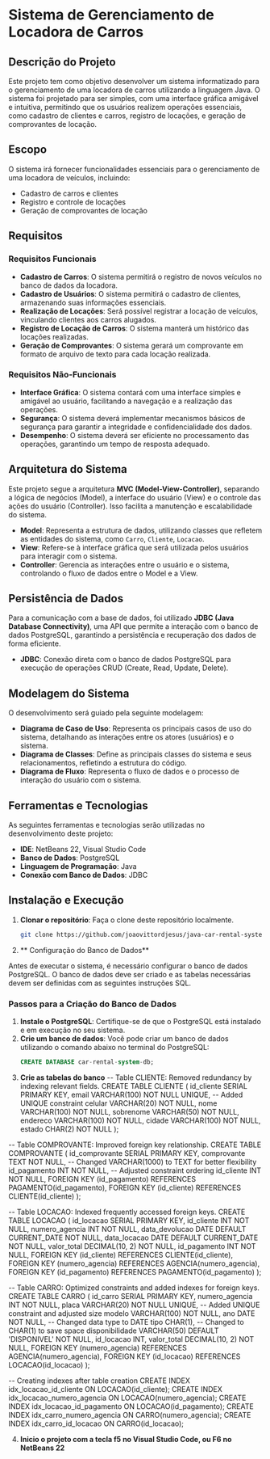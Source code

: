 # Sistema de Gerenciamento de Locadora de Carros

## Descrição do Projeto

Este projeto tem como objetivo desenvolver um sistema informatizado para o gerenciamento de uma locadora de carros utilizando a linguagem Java. O sistema foi projetado para ser simples, com uma interface gráfica amigável e intuitiva, permitindo que os usuários realizem operações essenciais, como cadastro de clientes e carros, registro de locações, e geração de comprovantes de locação.

## Escopo

O sistema irá fornecer funcionalidades essenciais para o gerenciamento de uma locadora de veículos, incluindo:
- Cadastro de carros e clientes
- Registro e controle de locações
- Geração de comprovantes de locação

## Requisitos

### Requisitos Funcionais
- **Cadastro de Carros**: O sistema permitirá o registro de novos veículos no banco de dados da locadora.
- **Cadastro de Usuários**: O sistema permitirá o cadastro de clientes, armazenando suas informações essenciais.
- **Realização de Locações**: Será possível registrar a locação de veículos, vinculando clientes aos carros alugados.
- **Registro de Locação de Carros**: O sistema manterá um histórico das locações realizadas.
- **Geração de Comprovantes**: O sistema gerará um comprovante em formato de arquivo de texto para cada locação realizada.

### Requisitos Não-Funcionais
- **Interface Gráfica**: O sistema contará com uma interface simples e amigável ao usuário, facilitando a navegação e a realização das operações.
- **Segurança**: O sistema deverá implementar mecanismos básicos de segurança para garantir a integridade e confidencialidade dos dados.
- **Desempenho**: O sistema deverá ser eficiente no processamento das operações, garantindo um tempo de resposta adequado.

## Arquitetura do Sistema

Este projeto segue a arquitetura **MVC (Model-View-Controller)**, separando a lógica de negócios (Model), a interface do usuário (View) e o controle das ações do usuário (Controller). Isso facilita a manutenção e escalabilidade do sistema.

- **Model**: Representa a estrutura de dados, utilizando classes que refletem as entidades do sistema, como `Carro`, `Cliente`, `Locacao`.
- **View**: Refere-se à interface gráfica que será utilizada pelos usuários para interagir com o sistema.
- **Controller**: Gerencia as interações entre o usuário e o sistema, controlando o fluxo de dados entre o Model e a View.

## Persistência de Dados

Para a comunicação com a base de dados, foi utilizado **JDBC (Java Database Connectivity)**, uma API que permite a interação com o banco de dados PostgreSQL, garantindo a persistência e recuperação dos dados de forma eficiente.

- **JDBC**: Conexão direta com o banco de dados PostgreSQL para execução de operações CRUD (Create, Read, Update, Delete).
  
## Modelagem do Sistema

O desenvolvimento será guiado pela seguinte modelagem:

- **Diagrama de Caso de Uso**: Representa os principais casos de uso do sistema, detalhando as interações entre os atores (usuários) e o sistema.
- **Diagrama de Classes**: Define as principais classes do sistema e seus relacionamentos, refletindo a estrutura do código.
- **Diagrama de Fluxo**: Representa o fluxo de dados e o processo de interação do usuário com o sistema.

## Ferramentas e Tecnologias

As seguintes ferramentas e tecnologias serão utilizadas no desenvolvimento deste projeto:

- **IDE**: NetBeans 22, Visual Studio Code
- **Banco de Dados**: PostgreSQL
- **Linguagem de Programação**: Java
- **Conexão com Banco de Dados**: JDBC

## Instalação e Execução

1. **Clonar o repositório**: Faça o clone deste repositório localmente.
   ```bash
   git clone https://github.com/joaovittordjesus/java-car-rental-system.git

2. ** Configuração do Banco de Dados**

Antes de executar o sistema, é necessário configurar o banco de dados PostgreSQL. O banco de dados deve ser criado e as tabelas necessárias devem ser definidas com as seguintes instruções SQL.

### Passos para a Criação do Banco de Dados

1. **Instale o PostgreSQL**: Certifique-se de que o PostgreSQL está instalado e em execução no seu sistema.
2. **Crie um banco de dados**: Você pode criar um banco de dados utilizando o comando abaixo no terminal do PostgreSQL:
   ```sql
   CREATE DATABASE car-rental-system-db;

3. **Crie as tabelas do banco**
-- Table CLIENTE: Removed redundancy by indexing relevant fields.
CREATE TABLE CLIENTE (
    id_cliente SERIAL PRIMARY KEY,
    email VARCHAR(100) NOT NULL UNIQUE, -- Added UNIQUE constraint
    celular VARCHAR(20) NOT NULL,
    nome VARCHAR(100) NOT NULL,
    sobrenome VARCHAR(50) NOT NULL,
    endereco VARCHAR(100) NOT NULL,
    cidade VARCHAR(100) NOT NULL,
    estado CHAR(2) NOT NULL
);

-- Table COMPROVANTE: Improved foreign key relationship.
CREATE TABLE COMPROVANTE (
    id_comprovante SERIAL PRIMARY KEY,
    comprovante TEXT NOT NULL, -- Changed VARCHAR(1000) to TEXT for better flexibility
    id_pagamento INT NOT NULL, -- Adjusted constraint ordering
    id_cliente INT NOT NULL,
    FOREIGN KEY (id_pagamento) REFERENCES PAGAMENTO(id_pagamento),
    FOREIGN KEY (id_cliente) REFERENCES CLIENTE(id_cliente)
);

-- Table LOCACAO: Indexed frequently accessed foreign keys.
CREATE TABLE LOCACAO (
    id_locacao SERIAL PRIMARY KEY,
    id_cliente INT NOT NULL,
    numero_agencia INT NOT NULL,
    data_devolucao DATE DEFAULT CURRENT_DATE NOT NULL,
    data_locacao DATE DEFAULT CURRENT_DATE NOT NULL,
    valor_total DECIMAL(10, 2) NOT NULL,
    id_pagamento INT NOT NULL,
    FOREIGN KEY (id_cliente) REFERENCES CLIENTE(id_cliente),
    FOREIGN KEY (numero_agencia) REFERENCES AGENCIA(numero_agencia),
    FOREIGN KEY (id_pagamento) REFERENCES PAGAMENTO(id_pagamento)
);

-- Table CARRO: Optimized constraints and added indexes for foreign keys.
CREATE TABLE CARRO (
    id_carro SERIAL PRIMARY KEY,
    numero_agencia INT NOT NULL,
    placa VARCHAR(20) NOT NULL UNIQUE, -- Added UNIQUE constraint and adjusted size
    modelo VARCHAR(100) NOT NULL,
    ano DATE NOT NULL, -- Changed data type to DATE
    tipo CHAR(1), -- Changed to CHAR(1) to save space
    disponibilidade VARCHAR(50) DEFAULT 'DISPONIVEL' NOT NULL,
    id_locacao INT,
    valor_total DECIMAL(10, 2) NOT NULL,
    FOREIGN KEY (numero_agencia) REFERENCES AGENCIA(numero_agencia),
    FOREIGN KEY (id_locacao) REFERENCES LOCACAO(id_locacao)
);


-- Creating indexes after table creation
CREATE INDEX idx_locacao_id_cliente ON LOCACAO(id_cliente);
CREATE INDEX idx_locacao_numero_agencia ON LOCACAO(numero_agencia);
CREATE INDEX idx_locacao_id_pagamento ON LOCACAO(id_pagamento);
CREATE INDEX idx_carro_numero_agencia ON CARRO(numero_agencia);
CREATE INDEX idx_carro_id_locacao ON CARRO(id_locacao);


4. **Inicio o projeto com a tecla f5 no Visual Studio Code, ou F6 no NetBeans 22**
